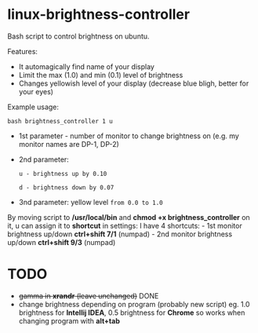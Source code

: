# linux-brightness-controller
Bash script to control brightness on ubuntu. 

Features:
  * It automagically find name of your display
  * Limit the max (1.0) and min (0.1) level of brightness
  * Changes yellowish level of your display (decrease blue bligh, better for your eyes)

Example usage: 

`bash brightness_controller 1 u`

  * 1st parameter - number of monitor to change brightness on (e.g. my monitor names are DP-1, DP-2)
  * 2nd parameter:
  
        u - brightness up by 0.10
      
        d - brightness down by 0.07 
      
  * 3nd parameter: yellow level `from 0.0 to 1.0` 
  
By moving script to **/usr/local/bin** and **chmod +x brightness_controller** on it,
u can assign it to **shortcut** in settings:
  I have 4 shortcuts:
    - 1st monitor brightness up/down **ctrl+shift 7/1** (numpad)
    - 2nd monitor brightness up/down **ctrl+shift 9/3** (numpad)


# TODO 
 * <s>gamma in **xrandr** (leave unchanged)</s> DONE
 * change brightness depending on program (probably new script) eg. 1.0 brightness for **Intellij IDEA**, 0.5 brightness for **Chrome**
   so works when changing program with **alt+tab**
   
   
